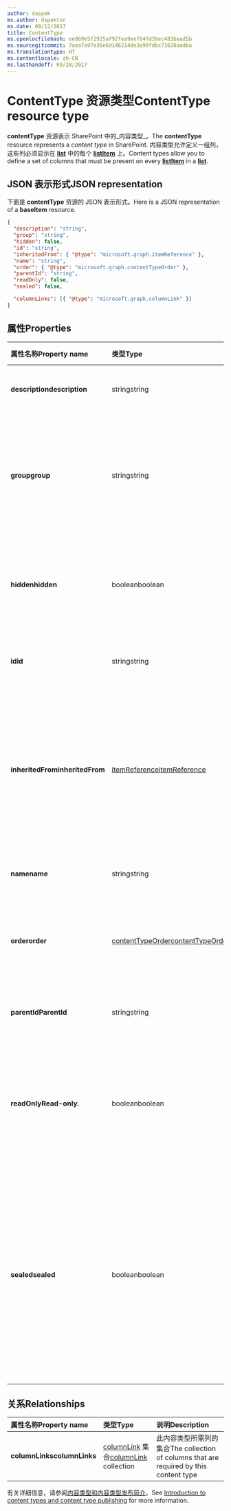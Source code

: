 ```yaml
---
author: daspek
ms.author: dspektor
ms.date: 09/12/2017
title: ContentType
ms.openlocfilehash: ee869e5f2925af92fea9eef04fd26ec483baad5b
ms.sourcegitcommit: 7aea7a97e36e6d146214de3a90fdbc71628aadba
ms.translationtype: HT
ms.contentlocale: zh-CN
ms.lasthandoff: 09/28/2017
---
```

# <a name="contenttype-resource-type"></a><span data-ttu-id="00eaa-102">ContentType 资源类型</span><span class="sxs-lookup"><span data-stu-id="00eaa-102">ContentType resource type</span></span>

<span data-ttu-id="00eaa-103">**contentType** 资源表示 SharePoint 中的_内容类型_。</span><span class="sxs-lookup"><span data-stu-id="00eaa-103">The **contentType** resource represents a _content type_ in SharePoint.</span></span>
<span data-ttu-id="00eaa-104">内容类型允许定义一组列，这些列必须显示在 [**list**][list] 中的每个 [**listItem**][listItem] 上。</span><span class="sxs-lookup"><span data-stu-id="00eaa-104">Content types allow you to define a set of columns that must be present on every [**listItem**][listItem] in a [**list**][list].</span></span>

[list]: list.md
[listItem]: listItem.md

## <a name="json-representation"></a><span data-ttu-id="00eaa-105">JSON 表示形式</span><span class="sxs-lookup"><span data-stu-id="00eaa-105">JSON representation</span></span>

<span data-ttu-id="00eaa-106">下面是 **contentType** 资源的 JSON 表示形式。</span><span class="sxs-lookup"><span data-stu-id="00eaa-106">Here is a JSON representation of a **baseItem** resource.</span></span>
<!-- { "blockType": "resource", "@odata.type": "microsoft.graph.contentType" } -->

```json
{
  "description": "string",
  "group": "string",
  "hidden": false,
  "id": "string",
  "inheritedFrom": { "@type": "microsoft.graph.itemReference" },
  "name": "string",
  "order": { "@type": "microsoft.graph.contentTypeOrder" },
  "parentId": "string",
  "readOnly": false,
  "sealed": false,

  "columnLinks": [{ "@type": "microsoft.graph.columnLink" }]
}
```

## <a name="properties"></a><span data-ttu-id="00eaa-107">属性</span><span class="sxs-lookup"><span data-stu-id="00eaa-107">Properties</span></span>

| <span data-ttu-id="00eaa-108">属性名称</span><span class="sxs-lookup"><span data-stu-id="00eaa-108">Property name</span></span>     | <span data-ttu-id="00eaa-109">类型</span><span class="sxs-lookup"><span data-stu-id="00eaa-109">Type</span></span>                 | <span data-ttu-id="00eaa-110">说明</span><span class="sxs-lookup"><span data-stu-id="00eaa-110">Description</span></span>
|:------------------|:---------------------|:----------------------------------
| <span data-ttu-id="00eaa-111">**description**</span><span class="sxs-lookup"><span data-stu-id="00eaa-111">**description**</span></span>   | <span data-ttu-id="00eaa-112">string</span><span class="sxs-lookup"><span data-stu-id="00eaa-112">string</span></span>               | <span data-ttu-id="00eaa-113">项目的描述性文本。</span><span class="sxs-lookup"><span data-stu-id="00eaa-113">The descriptive text for the site.</span></span>
| <span data-ttu-id="00eaa-114">**group**</span><span class="sxs-lookup"><span data-stu-id="00eaa-114">**group**</span></span>         | <span data-ttu-id="00eaa-115">string</span><span class="sxs-lookup"><span data-stu-id="00eaa-115">string</span></span>               | <span data-ttu-id="00eaa-116">此内容类型所属组的名称。</span><span class="sxs-lookup"><span data-stu-id="00eaa-116">The name of the group this content type belongs to.</span></span> <span data-ttu-id="00eaa-117">帮助组织相关的内容类型。</span><span class="sxs-lookup"><span data-stu-id="00eaa-117">Helps organize related content types.</span></span>
| <span data-ttu-id="00eaa-118">**hidden**</span><span class="sxs-lookup"><span data-stu-id="00eaa-118">**hidden**</span></span>        | <span data-ttu-id="00eaa-119">boolean</span><span class="sxs-lookup"><span data-stu-id="00eaa-119">boolean</span></span>              | <span data-ttu-id="00eaa-120">指示内容类型是否在列表的“新建”菜单中隐藏。</span><span class="sxs-lookup"><span data-stu-id="00eaa-120">Indicates whether the content type is hidden in the list's 'New' menu.</span></span>
| <span data-ttu-id="00eaa-121">**id**</span><span class="sxs-lookup"><span data-stu-id="00eaa-121">**id**</span></span>            | <span data-ttu-id="00eaa-122">string</span><span class="sxs-lookup"><span data-stu-id="00eaa-122">string</span></span>               | <span data-ttu-id="00eaa-123">内容类型的唯一标识符。</span><span class="sxs-lookup"><span data-stu-id="00eaa-123">The unique identifier of the content type.</span></span>
| <span data-ttu-id="00eaa-124">**inheritedFrom**</span><span class="sxs-lookup"><span data-stu-id="00eaa-124">**inheritedFrom**</span></span> | <span data-ttu-id="00eaa-125">[itemReference][]</span><span class="sxs-lookup"><span data-stu-id="00eaa-125">[itemReference][]</span></span>    | <span data-ttu-id="00eaa-126">如果此内容类型继承自另一个范围（如网站），则提供对定义内容类型的项的引用。</span><span class="sxs-lookup"><span data-stu-id="00eaa-126">If this content type is inherited from another scope (like a site), provides a reference to the item where the content type is defined.</span></span>
| <span data-ttu-id="00eaa-127">**name**</span><span class="sxs-lookup"><span data-stu-id="00eaa-127">**name**</span></span>          | <span data-ttu-id="00eaa-128">string</span><span class="sxs-lookup"><span data-stu-id="00eaa-128">string</span></span>               | <span data-ttu-id="00eaa-129">内容类型的名称。</span><span class="sxs-lookup"><span data-stu-id="00eaa-129">The name of the external content type.</span></span>
| <span data-ttu-id="00eaa-130">**order**</span><span class="sxs-lookup"><span data-stu-id="00eaa-130">**order**</span></span>         | <span data-ttu-id="00eaa-131">[contentTypeOrder][]</span><span class="sxs-lookup"><span data-stu-id="00eaa-131">[contentTypeOrder][]</span></span> | <span data-ttu-id="00eaa-132">指定内容类型出现在选择 UI 中的顺序。</span><span class="sxs-lookup"><span data-stu-id="00eaa-132">Specifies the order in which the content type appears in the selection UI.</span></span>
| <span data-ttu-id="00eaa-133">**parentId**</span><span class="sxs-lookup"><span data-stu-id="00eaa-133">**ParentId**</span></span>      | <span data-ttu-id="00eaa-134">string</span><span class="sxs-lookup"><span data-stu-id="00eaa-134">string</span></span>               | <span data-ttu-id="00eaa-135">内容类型的唯一标识符。</span><span class="sxs-lookup"><span data-stu-id="00eaa-135">The unique identifier of the content type.</span></span>
| <span data-ttu-id="00eaa-136">**readOnly**</span><span class="sxs-lookup"><span data-stu-id="00eaa-136">**Read-only.**</span></span>      | <span data-ttu-id="00eaa-137">boolean</span><span class="sxs-lookup"><span data-stu-id="00eaa-137">boolean</span></span>              | <span data-ttu-id="00eaa-138">如果值为 `true`，则无法修改内容类型，除非首先将此值设为 `false`。</span><span class="sxs-lookup"><span data-stu-id="00eaa-138">If `true`, the content type cannot be modified unless this value is first set to `false`.</span></span>
| <span data-ttu-id="00eaa-139">**sealed**</span><span class="sxs-lookup"><span data-stu-id="00eaa-139">**sealed**</span></span>        | <span data-ttu-id="00eaa-140">boolean</span><span class="sxs-lookup"><span data-stu-id="00eaa-140">boolean</span></span>              | <span data-ttu-id="00eaa-141">如果值为 `true`，则无法由用户或通过下推操作修改内容类型。</span><span class="sxs-lookup"><span data-stu-id="00eaa-141">If `true`, the content type cannot be modified by users or through push-down operations.</span></span> <span data-ttu-id="00eaa-142">只有网站集管理员才能封装或解封内容类型。</span><span class="sxs-lookup"><span data-stu-id="00eaa-142">Only site collection administrators can seal or unseal content types.</span></span>

## <a name="relationships"></a><span data-ttu-id="00eaa-143">关系</span><span class="sxs-lookup"><span data-stu-id="00eaa-143">Relationships</span></span>

| <span data-ttu-id="00eaa-144">属性名称</span><span class="sxs-lookup"><span data-stu-id="00eaa-144">Property name</span></span>   | <span data-ttu-id="00eaa-145">类型</span><span class="sxs-lookup"><span data-stu-id="00eaa-145">Type</span></span>                      | <span data-ttu-id="00eaa-146">说明</span><span class="sxs-lookup"><span data-stu-id="00eaa-146">Description</span></span>
|:----------------|:--------------------------|:-------------------------------
| <span data-ttu-id="00eaa-147">**columnLinks**</span><span class="sxs-lookup"><span data-stu-id="00eaa-147">**columnLinks**</span></span> | <span data-ttu-id="00eaa-148">[columnLink][] 集合</span><span class="sxs-lookup"><span data-stu-id="00eaa-148">[columnLink][] collection</span></span> | <span data-ttu-id="00eaa-149">此内容类型所需列的集合</span><span class="sxs-lookup"><span data-stu-id="00eaa-149">The collection of columns that are required by this content type</span></span>

<span data-ttu-id="00eaa-150">有关详细信息，请参阅[内容类型和内容类型发布简介][contentTypeIntro]。</span><span class="sxs-lookup"><span data-stu-id="00eaa-150">See [Introduction to content types and content type publishing][contentTypeIntro] for more information.</span></span>

[columnLink]: columnLink.md
[contentTypeIntro]: https://support.office.com/en-us/article/Introduction-to-content-types-and-content-type-publishing-e1277a2e-a1e8-4473-9126-91a0647766e5
[itemReference]: itemReference.md
[contentTypeOrder]: contentTypeOrder.md

<!-- {
  "type": "#page.annotation",
  "description": "",
  "keywords": "",
  "section": "documentation",
  "tocPath": "Resources/ContentType"
} -->
